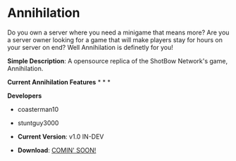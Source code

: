 # Annihilation

Do you own a server where you need a minigame that means more? Are you a server owner looking for a game that will make players stay for hours on your server on end? Well Annihilation is definetly for you!

 **Simple Description**: A opensource replica of the ShotBow Network's game, Annihilation. 

 **Current Annihilation Features**
  * 
  *
  *
 

 **Developers** 
  * coasterman10
  * stuntguy3000

* **Current Version**: v1.0 IN-DEV
* **Download**: [COMIN' SOON!]()
